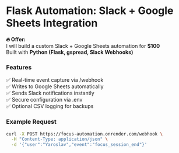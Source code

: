 # Flask Automation: Slack + Google Sheets Integration

**🔥 Offer:**  
I will build a custom Slack + Google Sheets automation for **$100**  
Built with **Python (Flask, gspread, Slack Webhooks)**  

### Features
✅ Real-time event capture via /webhook  
✅ Writes to Google Sheets automatically  
✅ Sends Slack notifications instantly  
✅ Secure configuration via .env  
✅ Optional CSV logging for backups  

### Example Request
```bash
curl -X POST https://focus-automation.onrender.com/webhook \
  -H "Content-Type: application/json" \
  -d '{"user":"Yaroslav","event":"focus_session_end"}'
